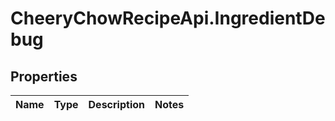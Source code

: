 # CheeryChowRecipeApi.IngredientDebug

## Properties
Name | Type | Description | Notes
------------ | ------------- | ------------- | -------------


